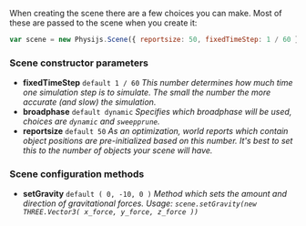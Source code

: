 When creating the scene there are a few choices you can make. Most of these are passed to the scene when you create it:

```javascript
var scene = new Physijs.Scene({ reportsize: 50, fixedTimeStep: 1 / 60 });
```

### Scene constructor parameters
* **fixedTimeStep** `default 1 / 60` *This number determines how much time one simulation step is to simulate. The small the number the more accurate (and slow) the simulation.*
* **broadphase** `default dynamic` *Specifies which broadphase will be used, choices are `dynamic` and `sweepprune`.*
* **reportsize** `default 50` *As an optimization, world reports which contain object positions are pre-initialized based on this number. It's best to set this to the number of objects your scene will have.*

### Scene configuration methods
* **setGravity** `default ( 0, -10, 0 )` *Method which sets the amount and direction of gravitational forces. Usage: `scene.setGravity(new THREE.Vector3( x_force, y_force, z_force ))`*